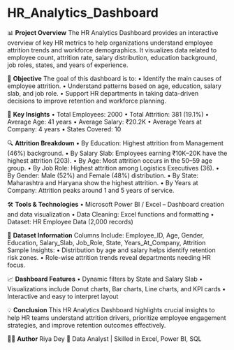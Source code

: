# HR_Analytics_Dashboard

📊 **Project Overview**
The HR Analytics Dashboard provides an interactive overview of key HR metrics to help organizations understand employee attrition trends and workforce demographics.
It visualizes data related to employee count, attrition rate, salary distribution, education background, job roles, states, and years of experience.

🎯 **Objective**
The goal of this dashboard is to:
•	Identify the main causes of employee attrition.
•	Understand patterns based on age, education, salary slab, and job role.
•	Support HR departments in taking data-driven decisions to improve retention and workforce planning.

🧩 **Key Insights**
•	Total Employees: 2000
•	Total Attrition: 381 (19.1%)
•	Average Age: 41 years
•	Average Salary: ₹20.2K
•	Average Years at Company: 4 years
•	States Covered: 10

🔍 **Attrition Breakdown**
•	By Education: Highest attrition from Management (46%) background.
•	By Salary Slab: Employees earning ₹10K–20K have the highest attrition (203).
•	By Age: Most attrition occurs in the 50–59 age group.
•	By Job Role: Highest attrition among Logistics Executives (36).
•	By Gender: Male (52%) and Female (48%) distribution.
•	By State: Maharashtra and Haryana show the highest attrition.
•	By Years at Company: Attrition peaks around 1 and 5 years of service.

🛠️ **Tools & Technologies**
•	Microsoft Power BI / Excel – Dashboard creation and data visualization
•	Data Cleaning: Excel functions and formatting
•	Dataset: HR Employee Data (2,000 records)

📁 **Dataset Information**
Columns Include:
Employee_ID, Age, Gender, Education, Salary_Slab, Job_Role, State, Years_At_Company, Attrition
Sample Insights:
•	Distribution by age and salary helps identify retention risk zones.
•	Role-wise attrition trends reveal departments needing HR focus.

📈 **Dashboard Features**
•	Dynamic filters by State and Salary Slab
•	Visualizations include Donut charts, Bar charts, Line charts, and KPI cards
•	Interactive and easy to interpret layout

💡 **Conclusion**
This HR Analytics Dashboard highlights crucial insights to help HR teams understand attrition drivers, prioritize employee engagement strategies, and improve retention outcomes effectively.

👩‍💼 **Author**
Riya Dey
💼 Data Analyst | Skilled in Excel, Power BI, SQL

